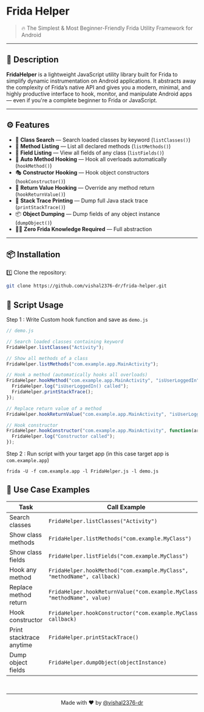 # Frida Helper

> 🔥 The Simplest & Most Beginner-Friendly Frida Utility Framework for Android

---

## 🚀 Description

**FridaHelper** is a lightweight JavaScript utility library built for Frida to simplify dynamic instrumentation on Android applications. It abstracts away the complexity of Frida’s native API and gives you a modern, minimal, and highly productive interface to hook, monitor, and manipulate Android apps — even if you're a complete beginner to Frida or JavaScript.

---

## ⚙️ Features

- 🔎 **Class Search** — Search loaded classes by keyword (`listClasses()`)
- 📜 **Method Listing** — List all declared methods (`listMethods()`)
- 🔑 **Field Listing** — View all fields of any class (`listFields()`)
- 🎯 **Auto Method Hooking** — Hook all overloads automatically (`hookMethod()`)
- 🎭 **Constructor Hooking** — Hook object constructors (`hookConstructor()`)
- 🔨 **Return Value Hooking** — Override any method return (`hookReturnValue()`)
- 🧵 **Stack Trace Printing** — Dump full Java stack trace (`printStackTrace()`)
- 📦 **Object Dumping** — Dump fields of any object instance (`dumpObject()`)
- 🧙‍♂️ **Zero Frida Knowledge Required** — Full abstraction

---

## 📦 Installation

1️⃣ Clone the repository:

```bash
git clone https://github.com/vishal2376-dr/frida-helper.git
```

## 🔧 Script Usage
Step 1 : Write Custom hook function and save as `demo.js`
  ```javascript
  // demo.js

// Search loaded classes containing keyword
FridaHelper.listClasses("Activity");

// Show all methods of a class
FridaHelper.listMethods("com.example.app.MainActivity");

// Hook a method (automatically hooks all overloads)
FridaHelper.hookMethod("com.example.app.MainActivity", "isUserLoggedIn", function(args, overload, that) {
    FridaHelper.log("isUserLoggedIn() called");
    FridaHelper.printStackTrace();
});

// Replace return value of a method
FridaHelper.hookReturnValue("com.example.app.MainActivity", "isUserLoggedIn", true);

// Hook constructor
FridaHelper.hookConstructor("com.example.app.MainActivity", function(args, ctor, that) {
    FridaHelper.log("Constructor called");
});

  ```

Step 2 : Run script with your target app (in this case target app is `com.example.app`)
```
frida -U -f com.example.app -l FridaHelper.js -l demo.js
```

## 🎯 Use Case Examples

| Task                     | Call Example                                                              |
| ------------------------ | ------------------------------------------------------------------------- |
| Search classes           | `FridaHelper.listClasses("Activity")`                                     |
| Show class methods       | `FridaHelper.listMethods("com.example.MyClass")`                          |
| Show class fields        | `FridaHelper.listFields("com.example.MyClass")`                           |
| Hook any method          | `FridaHelper.hookMethod("com.example.MyClass", "methodName", callback)`   |
| Replace method return    | `FridaHelper.hookReturnValue("com.example.MyClass", "methodName", value)` |
| Hook constructor         | `FridaHelper.hookConstructor("com.example.MyClass", callback)`            |
| Print stacktrace anytime | `FridaHelper.printStackTrace()`                                           |
| Dump object fields       | `FridaHelper.dumpObject(objectInstance)`                                  |


</br>
<hr>

<p align = "center">Made with ❤️ by <a href = "https://github.com/vishal2376-dr">@vishal2376-dr</a></p>
